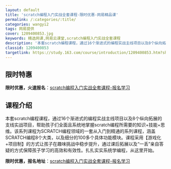 ```yaml
---
layout: default
title: 'scratch编程入门实战全套课程-限时优惠-网易精品课'
permalink: /:categories/:title/
categories: wangyi2
tags: 网易提供
cover: 1209400853.jpg
keywords: 精选网课,网易云课堂,scratch编程入门实战全套课程
description: '本套scratch编程课程，通过16个渐进式的编程实战主线项目以及8个纵向拓展的支线实战项目，帮助孩子们全面且系统地掌握'
classid: 1209400853
targetlink: https://study.163.com/course/introduction/1209400853.htm?share=1&shareId=1025206652&utm_campaign=share&utm_medium=iphoneShare&utm_source=&utm_u=1025206652
---
```


## 限时特惠

**限时优惠，火速报名**：[scratch编程入门实战全套课程-报名学习](https://study.163.com/course/introduction/1209400853.htm?share=1&shareId=1025206652&utm_campaign=share&utm_medium=iphoneShare&utm_source=&utm_u=1025206652)

## 课程介绍

本套scratch编程课程，通过16个渐进式的编程实战主线项目以及8个纵向拓展的支线实战项目，帮助孩子们全面且系统地掌握scratch编程所需要的知识+技能+思维。该系列课程为SCRATCH编程领域的一套从入门到精通的系列课程，涵盖SCRATCH编程8个大类，以及细分的100多个具体功能模块。课程采用【游戏化+项目制】的方式让孩子在趣味挑战中稳步提升，通过课后拓展以及“一丢”亲自答疑的方式保障孩子学习的高效和有效性。扎扎实实系统学编程，从这里开始。

**限时优惠，报名地址**：[scratch编程入门实战全套课程-报名学习](https://study.163.com/course/introduction/1209400853.htm?share=1&shareId=1025206652&utm_campaign=share&utm_medium=iphoneShare&utm_source=&utm_u=1025206652)

